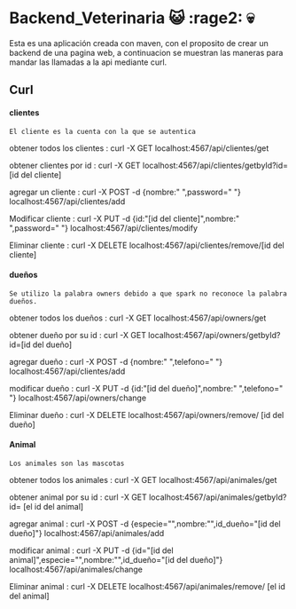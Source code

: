 # Backend_Veterinaria :smiley_cat: :rage2: :skull:

Esta es una aplicación creada con maven, con el proposito de crear un backend de una pagina web, a continuacion se muestran las maneras para mandar las llamadas a la api mediante curl.

## Curl

#### clientes

    El cliente es la cuenta con la que se autentica

obtener todos los clientes
: curl -X GET localhost:4567/api/clientes/get

obtener clientes por id
: curl -X GET localhost:4567/api/clientes/getbyId?id=[id del cliente]

agregar un cliente
: curl -X POST -d {nombre:" ",password=" "} localhost:4567/api/clientes/add

Modificar cliente
: curl -X PUT -d {id:"[id del cliente]",nombre:" ",password=" "} localhost:4567/api/clientes/modify

Eliminar cliente
: curl -X DELETE localhost:4567/api/clientes/remove/[id del cliente]

#### dueños 
    Se utilizo la palabra owners debido a que spark no reconoce la palabra dueños.

obtener todos los dueños
: curl -X GET localhost:4567/api/owners/get

obtener dueño por su id
: curl -X GET localhost:4567/api/owners/getbyId?id=[id del dueño]

agregar dueño
: curl -X POST -d {nombre:" ",telefono=" "} localhost:4567/api/clientes/add

modificar dueño
: curl -X PUT -d {id:"[id del dueño]",nombre:" ",telefono=" "} localhost:4567/api/owners/change

Eliminar dueño
: curl -X DELETE localhost:4567/api/owners/remove/ [id del dueño]

#### Animal 

    Los animales son las mascotas

obtener todos los animales
: curl -X GET localhost:4567/api/animales/get

obtener animal por su id
: curl -X GET localhost:4567/api/animales/getbyId?id= [el id del animal]

agregar animal
: curl -X POST -d {especie="",nombre:"",id_dueño="[id del dueño]"} localhost:4567/api/animales/add

modificar animal
: curl -X PUT -d {id="[id del animal]",especie="",nombre:"",id_dueño="[id del dueño]"} localhost:4567/api/animales/change

Eliminar animal
: curl -X DELETE localhost:4567/api/animales/remove/ [el id del animal]